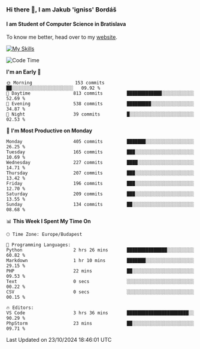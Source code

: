 ### Hi there 👋, I am Jakub 'igniss' Bordáš

#### I am Student of Computer Science in Bratislava
To know me better, head over to my [website](https://bordas.sk).

[![My Skills](https://skillicons.dev/icons?i=js,html,css,figma,svelte,java,kotlin,python,postgresql,typescript,nest,nodejs)](https://bordas.sk)


<!--START_SECTION:waka-->
![Code Time](http://img.shields.io/badge/Code%20Time-1%2C549%20hrs%2026%20mins-blue)

**I'm an Early 🐤** 

```text
🌞 Morning                153 commits         ██░░░░░░░░░░░░░░░░░░░░░░░   09.92 % 
🌆 Daytime                813 commits         █████████████░░░░░░░░░░░░   52.69 % 
🌃 Evening                538 commits         █████████░░░░░░░░░░░░░░░░   34.87 % 
🌙 Night                  39 commits          █░░░░░░░░░░░░░░░░░░░░░░░░   02.53 % 
```
📅 **I'm Most Productive on Monday** 

```text
Monday                   405 commits         ███████░░░░░░░░░░░░░░░░░░   26.25 % 
Tuesday                  165 commits         ███░░░░░░░░░░░░░░░░░░░░░░   10.69 % 
Wednesday                227 commits         ████░░░░░░░░░░░░░░░░░░░░░   14.71 % 
Thursday                 207 commits         ███░░░░░░░░░░░░░░░░░░░░░░   13.42 % 
Friday                   196 commits         ███░░░░░░░░░░░░░░░░░░░░░░   12.70 % 
Saturday                 209 commits         ███░░░░░░░░░░░░░░░░░░░░░░   13.55 % 
Sunday                   134 commits         ██░░░░░░░░░░░░░░░░░░░░░░░   08.68 % 
```


📊 **This Week I Spent My Time On** 

```text
🕑︎ Time Zone: Europe/Budapest

💬 Programming Languages: 
Python                   2 hrs 26 mins       ███████████████░░░░░░░░░░   60.82 % 
Markdown                 1 hr 10 mins        ███████░░░░░░░░░░░░░░░░░░   29.15 % 
PHP                      22 mins             ██░░░░░░░░░░░░░░░░░░░░░░░   09.53 % 
Text                     0 secs              ░░░░░░░░░░░░░░░░░░░░░░░░░   00.22 % 
CSV                      0 secs              ░░░░░░░░░░░░░░░░░░░░░░░░░   00.15 % 

🔥 Editors: 
VS Code                  3 hrs 36 mins       ███████████████████████░░   90.29 % 
PhpStorm                 23 mins             ██░░░░░░░░░░░░░░░░░░░░░░░   09.71 % 
```


 Last Updated on 23/10/2024 18:46:01 UTC
<!--END_SECTION:waka-->

